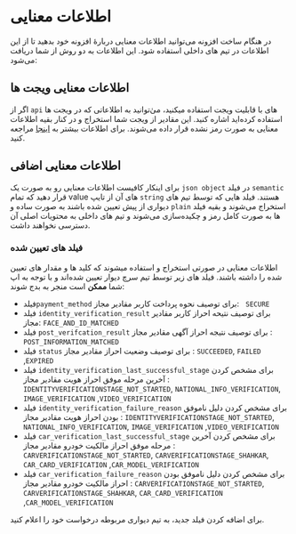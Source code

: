 # اطلاعات معنایی

در هنگام ساخت افزونه می‌‌توانید اطلاعات معنایی دربارهٔ افزونه خود بدهید تا از این اطلاعات در تیم های داخلی استفاده شود.
این اطلاعات به دو روش از شما دریافت می‌شود:
## اطلاعات معنایی ویجت ها
اگر از `api` های با قابلیت ویجت استفاده میکنید، می‌ٰتوانید به اطلاعاتی که در ویجت ها استفاده کرده‌اید اشاره کنید. این مقادیر از ویجت شما استخراج و در کنار بقیه اطلاعات معنایی به صورت رمز نشده قرار داده می‌شوند.
برای اطلاعات بیشتر به [اینجا](/widgets#%D8%A7%D8%B7%D9%84%D8%A7%D8%B9%D8%A7%D8%AA-%D9%85%D8%B9%D9%86%D8%A7%DB%8C%DB%8C-%D9%88%DB%8C%D8%AC%D8%AA%DB%8C) مراجعه کنید.

## اطلاعات معنایی اضافی
برای اینکار کافیست اطلاعات معنایی رو به صورت یک ‍`json object` در فیلد `semantic` قرار دهید که تمام value های آن از تایپ `string` هستند. فیلد هایی که توسط تیم های دیواری از پیش تعیین شده باشند به صورت ساده و `plain` استخراج می‌شوند و بقیه فیلد ها به صورت کامل رمز و چکید‌ه‌سازی می‌شوند و تیم های داخلی به محتویات اصلی آن دسترسی نخواهند داشت.

### فیلد های تعیین شده

اطلاعات معنایی در صورتی استخراج و استفاده میشوند که کلید ها و مقدار های تعیین  شده را داشته باشند.
فیلد های زیر توسط تیم سرچ دیوار تعیین شده‌اند و با توجه به اپ شما **ممکن** است منجر به بدج شوند:
- فیلد`payment_method` برای توصیف نحوه پرداخت کاربر مقادیر مجاز: ‍ ‍‍‍‍   `SECURE`
- فیلد `identity_verification_result` برای توصیف نتیحه احراز کاربر مقادیر مجاز: `FACE_AND_ID_MATCHED`
- فیلد `post_verifcation_result` برای توصیف نتیجه احراز آگهی مقادیر مجاز : `POST_INFORMATION_MATCHED`
- فیلد `status` برای توصیف وضعیت احراز مقادیر مجاز : `SUCCEEDED`, `FAILED` ,`EXPIRED`
- فیلد `identity_verification_last_successful_stage` برای مشخص کردن آخرین مرحله موفق احراز هویت مقادیر مجاز : `IDENTITYVERIFICATIONSTAGE_NOT_STARTED`, `NATIONAL_INFO_VERIFICATION`, `IMAGE_VERIFICATION` ,`VIDEO_VERIFICATION`
- فیلد `identity_verification_failure_reason` برای مشخص کردن دلیل ناموفق بودن احراز هویت مقادیر مجاز : `IDENTITYVERIFICATIONSTAGE_NOT_STARTED`, `NATIONAL_INFO_VERIFICATION`, `IMAGE_VERIFICATION` ,`VIDEO_VERIFICATION`
- فیلد `car_verification_last_successful_stage` برای مشخص کردن آخرین مرحله موفق احراز مالکیت خودرو مقادیر مجاز : `CARVERIFICATIONSTAGE_NOT_STARTED`, `CARVERIFICATIONSTAGE_SHAHKAR`, `CAR_CARD_VERIFICATION` ,`CAR_MODEL_VERIFICATION`
- فیلد `car_verification_failure_reason` برای مشخص کردن دلیل ناموفق بودن احراز مالکیت خودرو مقادیر مجاز : `CARVERIFICATIONSTAGE_NOT_STARTED`, `CARVERIFICATIONSTAGE_SHAHKAR`, `CAR_CARD_VERIFICATION` ,`CAR_MODEL_VERIFICATION`

برای اضافه کردن فیلد جدید، به تیم دیواری مربوطه درخواست خود را اعلام کنید.

